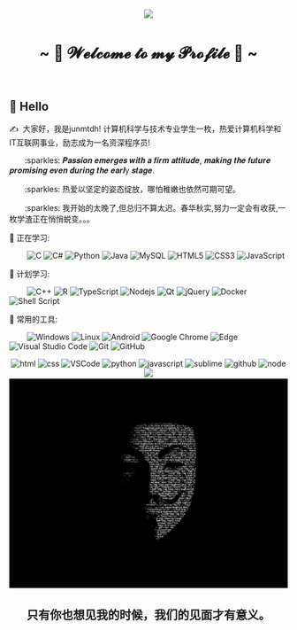 <h1 align="center">
	<a href="https://junmtdh.fhawk.cn/">
		<img src="https://readme-typing-svg.herokuapp.com/?lines=console.log(%22Hello%2C%20World!%22);清醒温柔知进退，努力上进且优秀&center=true&size=27">
	</a>
</h1>
<h1 align="center">~ 💖 𝓦𝓮𝓵𝓬𝓸𝓶𝓮 𝓽𝓸 𝓶𝔂 𝓟𝓻𝓸𝓯𝓲𝓵𝓮 💖 ~</h1>
<br>

## 👋 Hello

<p>✍️&nbsp;&nbsp;大家好，我是junmtdh! 计算机科学与技术专业学生一枚，热爱计算机科学和IT互联网事业，励志成为一名资深程序员!</p>
<p>&emsp;&emsp;:sparkles: 𝑷𝒂𝒔𝒔𝒊𝒐𝒏 𝒆𝒎𝒆𝒓𝒈𝒆𝒔 𝒘𝒊𝒕𝒉 𝒂 𝒇𝒊𝒓𝒎 𝒂𝒕𝒕𝒊𝒕𝒖𝒅𝒆, 𝒎𝒂𝒌𝒊𝒏𝒈 𝒕𝒉𝒆 𝒇𝒖𝒕𝒖𝒓𝒆 𝒑𝒓𝒐𝒎𝒊𝒔𝒊𝒏𝒈 𝒆𝒗𝒆𝒏 𝒅𝒖𝒓𝒊𝒏𝒈 𝒕𝒉𝒆 𝒆𝒂𝒓𝒍y 𝒔𝒕𝒂𝒈𝒆.</p>
<p>&emsp;&emsp;:sparkles: 热爱以坚定的姿态绽放，哪怕稚嫩也依然可期可望。</p>
<p>&emsp;&emsp;:sparkles: 我开始的太晚了,但总归不算太迟。春华秋实,努力一定会有收获,一枚学渣正在悄悄蜕变。。。</p>

💪 正在学习: 

&emsp;&emsp;
![C](https://img.shields.io/badge/c-%2300599C.svg?style=flat-square&logo=c&logoColor=white)
![C#](https://img.shields.io/badge/c%23-%23239120.svg?style=flat-square&logo=c-sharp&logoColor=white)
![Python](https://img.shields.io/badge/-Python-pink?style=flat-square&logo=Python)
![Java](https://img.shields.io/badge/-java-yellow?style=flat-square&logo=java)
![MySQL](https://img.shields.io/badge/mysql-%2300f.svg?style=flat-square&logo=mysql&logoColor=white)
![HTML5](https://img.shields.io/badge/-HTML5-E34F26?style=flat-square&logo=html5&logoColor=white)
![CSS3](https://img.shields.io/badge/-CSS3-1572B6?style=flat-square&logo=css3)
![JavaScript](https://img.shields.io/badge/-JavaScript-oringe?style=flat-square&logo=javascript)

🧠 计划学习:

&emsp;&emsp;
![C++](https://img.shields.io/badge/-C++-00599C?style=flat-square&logo=c)
![R](https://img.shields.io/badge/r-%23276DC3.svg?style=flat-square&logo=r&logoColor=white)
![TypeScript](https://img.shields.io/badge/typescript-%23007ACC.svg?style=flat-square&logo=typescript&logoColor=white)
![Nodejs](https://img.shields.io/badge/-Nodejs-c0ebd?style=flat-square&logo=Node.js)
![Qt](https://img.shields.io/badge/Qt-%23217346.svg?style=style=flat-square&logo=Qt&logoColor=white)
![jQuery](https://img.shields.io/badge/jquery-%230769AD.svg?style=style=flat-square&logo=jquery&logoColor=white)
![Docker](https://img.shields.io/badge/-Docker-FCC624?style=flat-square&logo=docker)
![Shell Script](https://img.shields.io/badge/shell_script-%4285F4.svg?style=style=flat-square&logo=gnu-bash&logoColor=white)

🧰 常用的工具:

&emsp;&emsp; 
![Windows](https://img.shields.io/badge/Windows-0078D6?style=flat-square&logo=windows&logoColor=white)
![Linux](https://img.shields.io/badge/Linux-FCC624?style=style=flat-square&logo=linux&logoColor=black)
![Android](https://img.shields.io/badge/Android-3DDC84?style=flat-square&logo=android&logoColor=white)
![Google Chrome](https://img.shields.io/badge/Chrome-4285F4?style=flat-square&logo=GoogleChrome&logoColor=white)
![Edge](https://img.shields.io/badge/Edge-0078D7?style=flat-square&logo=Microsoft-edge&logoColor=white)
![Visual Studio Code](https://img.shields.io/badge/-Visual%20Studio%20Code-007ACC?style=flat-square&logo=Visual%20Studio%20Code&logoColor=fff)
![Git](https://img.shields.io/badge/-Git-FCC624?style=flat-square&logo=git)
![GitHub](https://img.shields.io/badge/-GitHub-pink?style=flat-square&logo=github)

<!-- Gif -->
<div align="center">
  <img alt-"html5" src="https://media.giphy.com/media/XAxylRMCdpbEWUAvr8/giphy.gif" width="100" title="html">
  <img alt="css" src="https://media.giphy.com/media/fsEaZldNC8A1PJ3mwp/giphy.gif" width="100" title="css">
  <img alt="VSCode" src="https://i.giphy.com/media/IdyAQJVN2kVPNUrojM/200.webp" width="100" title="vscode">
  <img alt="python" src="https://i.giphy.com/media/LMt9638dO8dftAjtco/200.webp" width="100" title="python">
  <img alt="javascript" src="https://media3.giphy.com/media/ln7z2eWriiQAllfVcn/200w.webp" width="100" title="javascript">
  <img alt="sublime" src="https://media.giphy.com/media/jnDKffgCfGYOp6cMTK/giphy.gif" width="100" title="sublime">
  <img alt="github" src="https://i.giphy.com/media/KzJkzjggfGN5Py6nkT/200.webp" width="100" title="github">
  <img alt="node" src="https://media.giphy.com/media/kdFc8fubgS31b8DsVu/giphy.gif" width="85" title="node">
</div>

<div align="center">
	<img src="https://activity-graph.herokuapp.com/graph?username=junmtdh&theme=xcode" />
</div>

<div align="center" ><img order-radius="100px"  src="https://github.com/junmtdh/junmtdh/blob/86401b71a1f6db57e1d14462d2f7acc32384d911/he.jpg"/></div>

</h1>
<h2 align="center">只有你也想见我的时候，我们的见面才有意义。</h2>
<br>
<!--
**junmtdh/junmtdh** is a ✨ _special_ ✨ repository because its `README.md` (this file) appears on your GitHub profile.

Here are some ideas to get you started:

- 🔭 I’m currently working on ...
- 🌱 I’m currently learning ...
- 👯 I’m looking to collaborate on ...
- 🤔 I’m looking for help with ...
- 💬 Ask me about ...
- 📫 How to reach me: ...
- 😄 Pronouns: ...
- ⚡ Fun fact: ...
-->


